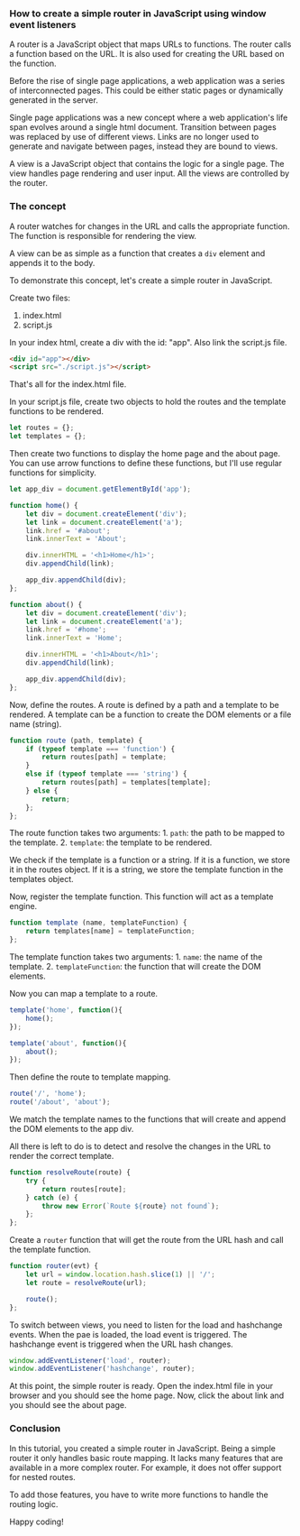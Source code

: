 ### How to create a simple router in JavaScript using window event listeners

A router is a JavaScript object that maps URLs to functions. The router calls a function based on the URL. It is also used for creating the URL based on the function.

Before the rise of single page applications, a web application was a series of interconnected pages. This could be either static pages or dynamically generated in the server.

Single page applications was a new concept where a web application's life span evolves around a single html document. Transition between pages was replaced by use of different views. Links are no longer used to generate and navigate between pages, instead they are bound to views.

A view is a JavaScript object that contains the logic for a single page. The view handles page rendering and user input. All the views are controlled by the router.

### The concept
A router watches for changes in the URL and calls the appropriate function. The function is responsible for rendering the view.

A view can be as simple as a function that creates a `div` element and appends it to the body.

To demonstrate this concept, let's create a simple router in JavaScript.

Create two files:
1. index.html
2. script.js

In your index html, create a div with the id: "app". Also link the script.js file.

```html
<div id="app"></div>
<script src="./script.js"></script>
```

That's all for the index.html file.

In your script.js file, create two objects to hold the routes and the template functions to be rendered.

```javascript
let routes = {};
let templates = {};
```

Then create two functions to display the home page and the about page. You can use arrow functions to define these functions, but I'll use regular functions for simplicity.

```javascript
let app_div = document.getElementById('app');

function home() {
    let div = document.createElement('div');
    let link = document.createElement('a');
    link.href = '#about';
    link.innerText = 'About';

    div.innerHTML = '<h1>Home</h1>';
    div.appendChild(link);

    app_div.appendChild(div);
};

function about() {
    let div = document.createElement('div');
    let link = document.createElement('a');
    link.href = '#home';
    link.innerText = 'Home';

    div.innerHTML = '<h1>About</h1>';
    div.appendChild(link);

    app_div.appendChild(div);
};
```

Now, define the routes. A route is defined by a path and a template to be rendered. A template can be a function to create the DOM elements or a file name (string).

```javascript
function route (path, template) {
    if (typeof template === 'function') {
        return routes[path] = template;
    }
    else if (typeof template === 'string') {
        return routes[path] = templates[template];
    } else {
        return;
    };
};
```

The route function takes two arguments:
    1. `path`: the path to be mapped to the template.
    2. `template`: the template to be rendered.

We check if the template is a function or a string. If it is a function, we store it in the routes object. If it is a string, we store the template function in the templates object.

Now, register the template function. This function will act as a template engine.

```javascript
function template (name, templateFunction) {
    return templates[name] = templateFunction;
};
```

The template function takes two arguments:
    1. `name`: the name of the template.
    2. `templateFunction`: the function that will create the DOM elements.

Now you can map a template to a route.

```javascript
template('home', function(){
    home();
});

template('about', function(){
    about();
});
```

Then define the route to template mapping.

```javascript
route('/', 'home');
route('/about', 'about');
```

We match the template names to the functions that will create and append the DOM elements to the app div.

All there is left to do is to detect and resolve the changes in the URL to render the correct template.

```javascript
function resolveRoute(route) {
    try {
        return routes[route];
    } catch (e) {
        throw new Error(`Route ${route} not found`);
    };
};
```

Create a `router` function that will get the route from the URL hash and call the template function.

```javascript
function router(evt) {
    let url = window.location.hash.slice(1) || '/';
    let route = resolveRoute(url);

    route();
};
```

To switch between views, you need to listen for the load and hashchange events. When the pae is loaded, the load event is triggered. The hashchange event is triggered when the URL hash changes.

```javascript
window.addEventListener('load', router);
window.addEventListener('hashchange', router);
```

At this point, the simple router is ready. Open the index.html file in your browser and you should see the home page. Now, click the about link and you should see the about page.

### Conclusion
In this tutorial, you created a simple router in JavaScript. Being a simple router it only handles basic route mapping. It lacks many features that are available in a more complex router. For example, it does not offer support for nested routes.

To add those features, you have to write more functions to handle the routing logic.

Happy coding!
